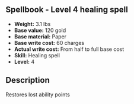 ## Spellbook - Level 4 healing spell

- **Weight:** 3.1 lbs
- **Base value:** 120 gold
- **Base material:** Paper
- **Base write cost:** 60 charges
- **Actual write cost:** From half to full base cost
- **Skill:** Healing spell
- **Level:** 4

## Description

Restores lost ability points
